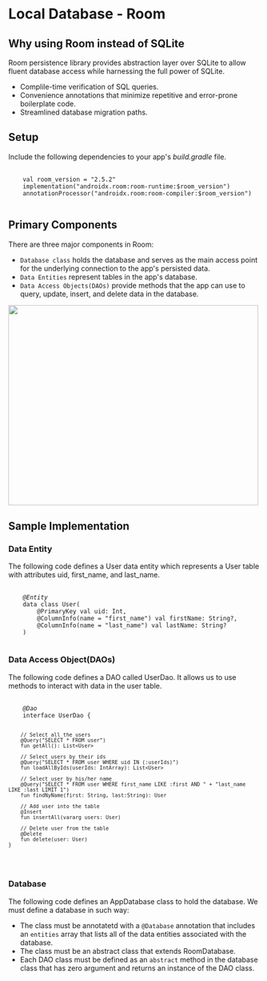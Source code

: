 <h1>Local Database - Room</h1>

<h2>Why using Room instead of SQLite</h2>
<p>Room persistence library provides abstraction layer over SQLite to allow fluent database access while harnessing the full power of SQLite.</p>
<ul>
  <li>Complile-time verification of SQL queries.</li>
  <li>Convenience annotations that minimize repetitive and error-prone boilerplate code.</li>
  <li>Streamlined database migration paths.</li>
</ul>

<h2>Setup</h2>
<p>Include the following dependencies to your app's <i>build.gradle</i> file.</p>
<pre>
  <code>
    val room_version = "2.5.2"
    implementation("androidx.room:room-runtime:$room_version")
    annotationProcessor("androidx.room:room-compiler:$room_version")
  </code>
</pre>

<h2>Primary Components</h2>
<p>There are three major components in Room:</p>
<ul>
  <li><code>Database class</code> holds the database and serves as the main access point for the underlying connection to the app's persisted data.</li>
  <li><code>Data Entities</code> represent tables in the app's database.</li>
  <li><code>Data Access Objects(DAOs)</code> provide methods that the app can use to query, update, insert, and delete data in the database.</li>
</ul>
<img src="https://developer.android.com/static/images/training/data-storage/room_architecture.png" width="500" height="400">

<h2>Sample Implementation</h2>
<h3>Data Entity</h3>
<p>The following code defines a User data entity which represents a User table with attributes uid, first_name, and last_name.</p>
<pre>
  <code>
    <var>@Entity</var>
    data class User(
        @PrimaryKey val uid: Int,
        @ColumnInfo(name = "first_name") val firstName: String?,
        @ColumnInfo(name = "last_name") val lastName: String?
    )
  </code>
</pre>
<h3>Data Access Object(DAOs)</h3>
<p>The following code defines a DAO called UserDao. It allows us to use methods to interact with data in the user table. </p>
<pre>
  <code>
    <var>@Dao</var>
    interface UserDao {
    
        // Select all the users
        @Query("SELECT * FROM user")
        fun getAll(): List<User>

        // Select users by their ids
        @Query("SELECT * FROM user WHERE uid IN (:userIds)")
        fun loadAllByIds(userIds: IntArray): List<User>

        // Select user by his/her name
        @Query("SELECT * FROM user WHERE first_name LIKE :first AND " + "last_name LIKE :last LIMIT 1")
        fun findNyName(first: String, last:String): User

        // Add user into the table
        @Insert
        fun insertAll(vararg users: User)

        // Delete user from the table
        @Delete 
        fun delete(user: User)
    }
  </code>
</pre>

<h3>Database</h3>
<p>The following code defines an AppDatabase class to hold the database. We must define a database in such way:</p>
<ul>
  <li>The class must be annotatetd with a <code>@Database</code> annotation that includes an <code>entities</code> array that lists all of the data entities associated with the database.</li>
  <li>The class must be an abstract class that extends RoomDatabase.</li>
  <li>Each DAO class must be defined as an <code>abstract</code> method in the database class that has zero argument and returns an instance of the DAO class.</li>
</ul>
